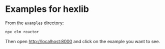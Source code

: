 # Examples for hexlib

From the `examples` directory:

```bash
npx elm reactor
```

Then open [http://localhost:8000](http://localhost:8000) and click on the example you want to see.

